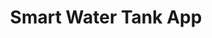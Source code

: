 ---
layout: post
title: Smart Water Tank App
description: View details
redirect: "https://github.com/SyedOsamaAhmed/Smart-Water-Tank"

---